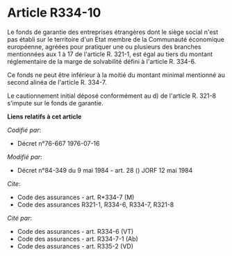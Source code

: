 # Article R334-10

Le fonds de garantie des entreprises étrangères dont le siège social n'est pas établi sur le territoire d'un Etat membre de
la Communauté économique européenne, agréées pour pratiquer une ou plusieurs des branches mentionnées aux 1 à 17 de l'article
R. 321-1, est égal au tiers du montant réglementaire de la marge de solvabilité défini à l'article R. 334-6.

Ce fonds ne peut être inférieur à la moitié du montant minimal mentionné au second alinéa de l'article R. 334-7.

Le cautionnement initial déposé conformément au d) de l'article R. 321-8 s'impute sur le fonds de garantie.

**Liens relatifs à cet article**

_Codifié par_:

  - Décret n°76-667 1976-07-16

_Modifié par_:

  - Décret n°84-349 du 9 mai 1984 - art. 28 () JORF 12 mai 1984

_Cite_:

  - Code des assurances - art. R*334-7 (M)
  - Code des assurances R321-1, R334-6, R334-7, R321-8

_Cité par_:

  - Code des assurances - art. R334-6 (VT)
  - Code des assurances - art. R334-7-1 (Ab)
  - Code des assurances - art. R335-2 (VD)
